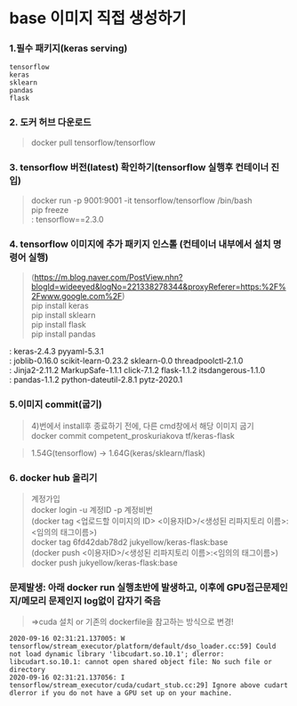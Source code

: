 
# base 이미지 직접 생성하기

### 1.필수 패키지(keras serving)  
```
tensorflow  
keras
sklearn
pandas  
flask
```

### 2. 도커 허브 다운로드
> docker pull tensorflow/tensorflow

### 3. tensorflow 버전(latest) 확인하기(tensorflow 실행후 컨테이너 진입)
> docker run -p 9001:9001 -it tensorflow/tensorflow /bin/bash  
> pip freeze   
: tensorflow==2.3.0  

### 4. tensorflow 이미지에 추가 패키지 인스톨 (컨테이너 내부에서 설치 명령어 실행)
> (https://m.blog.naver.com/PostView.nhn?blogId=wideeyed&logNo=221338278344&proxyReferer=https:%2F%2Fwww.google.com%2F)  
> pip install keras  
> pip install sklearn  
> pip install flask  
> pip install pandas  

: keras-2.4.3 pyyaml-5.3.1  
: joblib-0.16.0 scikit-learn-0.23.2 sklearn-0.0 threadpoolctl-2.1.0  
: Jinja2-2.11.2 MarkupSafe-1.1.1 click-7.1.2 flask-1.1.2 itsdangerous-1.1.0  
: pandas-1.1.2 python-dateutil-2.8.1 pytz-2020.1  

### 5.이미지 commit(굽기)
> 4)번에서 install후 종료하기 전에, 다른 cmd창에서 해당 이미지 굽기  
> docker commit competent_proskuriakova tf/keras-flask  

> 1.54G(tensorflow) -> 1.64G(keras/sklearn/flask)  

### 6. docker hub 올리기  
> 계정가입  
> docker login -u 계정ID -p 계정비번  
(docker tag <업로드할 이미지의 ID> <이용자ID>/<생성된 리파지토리 이름>:<임의의 태그이름>)  
>  docker tag 6fd42dab78d2 jukyellow/keras-flask:base  
(docker push <이용자ID>/<생성된 리파지토리 이름>:<임의의 태그이름>)  
> docker push jukyellow/keras-flask:base  

### 문제발생: 아래 docker run 실행초반에 발생하고, 이후에 GPU접근문제인지/메모리 문제인지 log없이 갑자기 죽음
> =>cuda 설치 or 기존의 dockerfile을 참고하는 방식으로 변경!  
```
2020-09-16 02:31:21.137005: W tensorflow/stream_executor/platform/default/dso_loader.cc:59] Could not load dynamic library 'libcudart.so.10.1'; dlerror: libcudart.so.10.1: cannot open shared object file: No such file or directory
2020-09-16 02:31:21.137056: I tensorflow/stream_executor/cuda/cudart_stub.cc:29] Ignore above cudart dlerror if you do not have a GPU set up on your machine.
```

